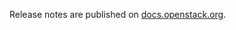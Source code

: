 Release notes are published on
[docs.openstack.org](http://docs.openstack.org/releasenotes/puppet-openstack_spec_helper/).
